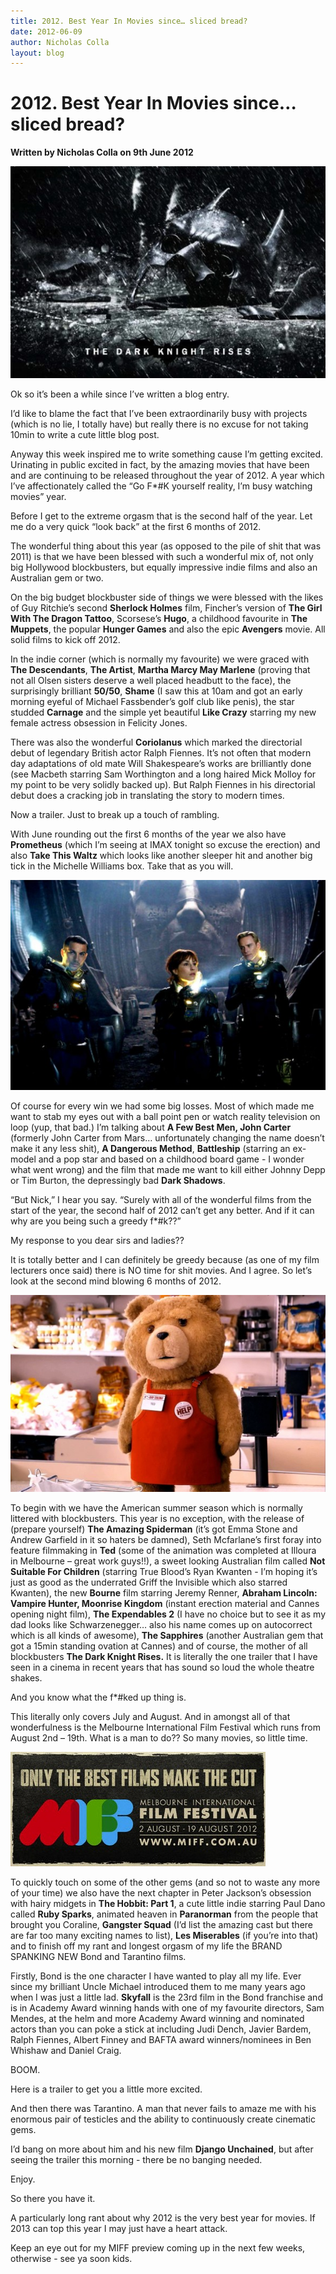 ```yaml
---
title: 2012. Best Year In Movies since… sliced bread?
date: 2012-06-09
author: Nicholas Colla
layout: blog
---
```

# 2012. Best Year In Movies since… sliced bread?

**Written by Nicholas Colla on 9th June 2012**

![](/static/blog/06-image1-590x397.jpg "The Dark Knight")

Ok so it’s been a while since I’ve written a blog entry.

I’d like to blame the fact that I’ve been extraordinarily busy with projects (which is no lie, I totally have) but really there is no excuse for not taking 10min to write a cute little blog post.

Anyway this week inspired me to write something cause I’m getting excited. Urinating in public excited in fact, by the amazing movies that have been and are continuing to be released throughout the year of 2012. A year which I’ve affectionately called the “Go F\*#K yourself reality, I’m busy watching movies” year.

Before I get to the extreme orgasm that is the second half of the year. Let me do a very quick “look back” at the first 6 months of 2012.

The wonderful thing about this year (as opposed to the pile of shit that was 2011) is that we have been blessed with such a wonderful mix of, not only big Hollywood blockbusters, but equally impressive indie films and also an Australian gem or two.

On the big budget blockbuster side of things we were blessed with the likes of Guy Ritchie’s second **Sherlock Holmes** film, Fincher’s version of **The Girl With The Dragon Tattoo**, Scorsese’s **Hugo**, a childhood favourite in **The Muppets**, the popular **Hunger Games** and also the epic **Avengers** movie. All solid films to kick off 2012.

In the indie corner (which is normally my favourite) we were graced with **The Descendants**, **The Artist**, **Martha Marcy May Marlene** (proving that not all Olsen sisters deserve a well placed headbutt to the face), the surprisingly brilliant **50/50**, **Shame** (I saw this at 10am and got an early morning eyeful of Michael Fassbender’s golf club like penis), the star studded **Carnage** and the simple yet beautiful **Like Crazy** starring my new female actress obsession in Felicity Jones.

There was also the wonderful **Coriolanus** which marked the directorial debut of legendary British actor Ralph Fiennes. It’s not often that modern day adaptations of old mate Will Shakespeare’s works are brilliantly done (see Macbeth starring Sam Worthington and a long haired Mick Molloy for my point to be very solidly backed up). But Ralph Fiennes in his directorial debut does a cracking job in translating the story to modern times.

Now a trailer. Just to break up a touch of rambling.

With June rounding out the first 6 months of the year we also have **Prometheus** (which I’m seeing at IMAX tonight so excuse the erection) and also **Take This Waltz** which looks like another sleeper hit and another big tick in the Michelle Williams box. Take that as you will.

![](/static/blog/06-image2-590x393.jpg "Prometheus")

Of course for every win we had some big losses. Most of which made me want to stab my eyes out with a ball point pen or watch reality television on loop (yup, that bad.) I’m talking about **A Few Best Men, John Carter** (formerly John Carter from Mars… unfortunately changing the name doesn’t make it any less shit), **A Dangerous Method**, **Battleship** (starring an ex-model and a pop star and based on a childhood board game - I wonder what went wrong) and the film that made me want to kill either Johnny Depp or Tim Burton, the depressingly bad **Dark Shadows**.

“But Nick,” I hear you say. “Surely with all of the wonderful films from the start of the year, the second half of 2012 can’t get any better. And if it can why are you being such a greedy f\*#k??”

My response to you dear sirs and ladies??

It is totally better and I can definitely be greedy because (as one of my film lecturers once said) there is NO time for shit movies. And I agree. So let’s look at the second mind blowing 6 months of 2012.

![](/static/blog/06-image3-590x369.jpg "Ted")

To begin with we have the American summer season which is normally littered with blockbusters. This year is no exception, with the release of (prepare yourself) **The Amazing Spiderman** (it’s got Emma Stone and Andrew Garfield in it so haters be damned), Seth Mcfarlane’s first foray into feature filmmaking in **Ted** (some of the animation was completed at Illoura in Melbourne – great work guys!!), a sweet looking Australian film called **Not Suitable For Children** (starring True Blood’s Ryan Kwanten - I’m hoping it’s just as good as the underrated Griff the Invisible which also starred Kwanten), the new **Bourne** film starring Jeremy Renner, **Abraham Lincoln: Vampire Hunter, Moonrise Kingdom** (instant erection material and Cannes opening night film), **The Expendables 2** (I have no choice but to see it as my dad looks like Schwarzenegger… also his name comes up on autocorrect which is all kinds of awesome), **The Sapphires** (another Australian gem that got a 15min standing ovation at Cannes) and of course, the mother of all blockbusters **The Dark Knight Rises.** It is literally the one trailer that I have seen in a cinema in recent years that has sound so loud the whole theatre shakes.

And you know what the f\*#ked up thing is.

This literally only covers July and August. And in amongst all of that wonderfulness is the Melbourne International Film Festival which runs from August 2nd – 19th. What is a man to do?? So many movies, so little time.

![](/static/blog/06-image4.jpg "MIFF")

To quickly touch on some of the other gems (and so not to waste any more of your time) we also have the next chapter in Peter Jackson’s obsession with hairy midgets in **The Hobbit: Part 1**, a cute little indie starring Paul Dano called **Ruby Sparks**, animated heaven in **Paranorman** from the people that brought you Coraline, **Gangster Squad** (I’d list the amazing cast but there are far too many exciting names to list), **Les Miserables** (if you’re into that) and to finish off my rant and longest orgasm of my life the BRAND SPANKING NEW Bond and Tarantino films.

Firstly, Bond is the one character I have wanted to play all my life. Ever since my brilliant Uncle Michael introduced them to me many years ago when I was just a little lad. **Skyfall** is the 23rd film in the Bond franchise and is in Academy Award winning hands with one of my favourite directors, Sam Mendes, at the helm and more Academy Award winning and nominated actors than you can poke a stick at including Judi Dench, Javier Bardem, Ralph Fiennes, Albert Finney and BAFTA award winners/nominees in Ben Whishaw and Daniel Craig.

BOOM.

Here is a trailer to get you a little more excited.

And then there was Tarantino. A man that never fails to amaze me with his enormous pair of testicles and the ability to continuously create cinematic gems.

I’d bang on more about him and his new film **Django Unchained**, but after seeing the trailer this morning - there be no banging needed.

Enjoy.

So there you have it.

A particularly long rant about why 2012 is the very best year for movies. If 2013 can top this year I may just have a heart attack.

Keep an eye out for my MIFF preview coming up in the next few weeks, otherwise - see ya soon kids.